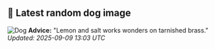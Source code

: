 ## 🐶 Latest random dog image
![Dog](https://images.dog.ceo/breeds/hound-basset/n02088238_12469.jpg)
**Advice:** "Lemon and salt works wonders on tarnished brass."
*Updated: 2025-09-09 13:03 UTC*
